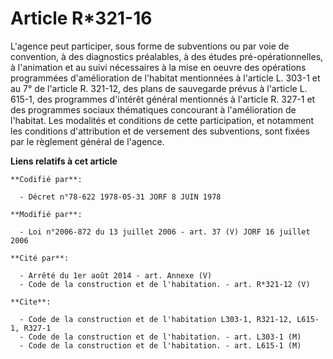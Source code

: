 # Article R*321-16

L'agence peut participer, sous forme de subventions ou par voie de convention, à des diagnostics préalables, à des études
pré-opérationnelles, à l'animation et au suivi nécessaires à la mise en oeuvre des opérations programmées d'amélioration de
l'habitat mentionnées à l'article L. 303-1 et au 7° de l'article R. 321-12, des plans de sauvegarde prévus à l'article L.
615-1, des programmes d'intérêt général mentionnés à l'article R. 327-1 et des programmes sociaux thématiques concourant à
l'amélioration de l'habitat. Les modalités et conditions de cette participation, et notamment les conditions d'attribution et
de versement des subventions, sont fixées par le règlement général de l'agence.

**Liens relatifs à cet article**

	**Codifié par**:

	  - Décret n°78-622 1978-05-31 JORF 8 JUIN 1978

	**Modifié par**:

	  - Loi n°2006-872 du 13 juillet 2006 - art. 37 (V) JORF 16 juillet 2006

	**Cité par**:

	  - Arrêté du 1er août 2014 - art. Annexe (V)
	  - Code de la construction et de l'habitation. - art. R*321-12 (V)

	**Cite**:

	  - Code de la construction et de l'habitation L303-1, R321-12, L615-1, R327-1
	  - Code de la construction et de l'habitation. - art. L303-1 (M)
	  - Code de la construction et de l'habitation. - art. L615-1 (M)
